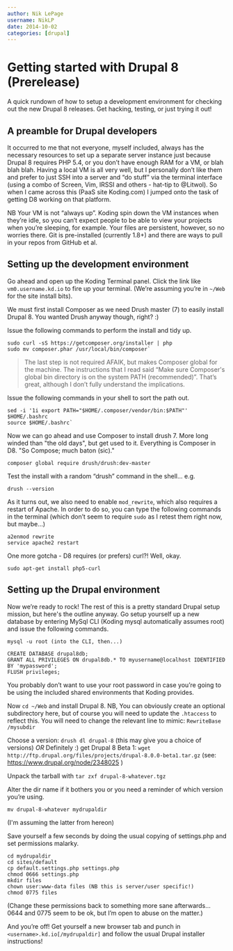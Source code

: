 ```yaml
---
author: Nik LePage
username: NikLP
date: 2014-10-02
categories: [drupal]
---
```


# Getting started with Drupal 8 (Prerelease)

A quick rundown of how to setup a development environment for checking out the new Drupal 8 releases. Get hacking, testing, or just trying it out!

## A preamble for Drupal developers

It occurred to me that not everyone, myself included, always has the necessary resources to set up a separate server instance just because Drupal 8 requires PHP 5.4, or you don’t have enough RAM for a VM, or blah blah blah. Having a local VM is all very well, but I personally don’t like them and prefer to just SSH into a server and “do stuff” via the terminal interface (using a combo of Screen, Vim, IRSSI and others - hat-tip to @Litwol). So when I came across this (PaaS site Koding.com) I jumped onto the task of getting D8 working on that platform. 

NB Your VM is not “always up”. Koding spin down the VM instances when they’re idle, so you can’t expect people to be able to view your projects when you’re sleeping, for example. Your files are persistent, however, so no worries there. Git is pre-installed (currently 1.8+) and there are ways to pull in your repos from GitHub et al.


## Setting up the development environment

Go ahead and open up the Koding Terminal panel. Click the link like `vm0.username.kd.io` to fire up your terminal. (We’re assuming you’re in `~/Web` for the site install bits).

We must first install Composer as we need Drush master (7) to easily install Drupal 8. You wanted Drush anyway though, right? :)

Issue the following commands to perform the install and tidy up. 

    sudo curl -sS https://getcomposer.org/installer | php
    sudo mv composer.phar /usr/local/bin/composer`

>The last step is not required AFAIK, but makes Composer global for the machine. The instructions that I read said “Make sure Composer's global bin directory is on the system PATH (recommended)”. That’s great, although I don’t fully understand the implications. 

Issue the following commands in your shell to sort the path out.

    sed -i '1i export PATH="$HOME/.composer/vendor/bin:$PATH"' $HOME/.bashrc
    source $HOME/.bashrc`

Now we can go ahead and use Composer to install drush 7. More long winded than "the old days", but get used to it. Everything is Composer in D8. "So Compose; much baton (sic)."

    composer global require drush/drush:dev-master

Test the install with a random “drush” command in the shell... e.g.

    drush --version

As it turns out, we also need to enable `mod_rewrite`, which also requires a restart of Apache. In order to do so, you can type the following commands in the terminal (which don’t seem to require `sudo` as I retest them right now, but maybe…)

    a2enmod rewrite
    service apache2 restart

One more gotcha - D8 requires (or prefers) curl?! Well, okay.

    sudo apt-get install php5-curl

## Setting up the Drupal environment

Now we’re ready to rock! The rest of this is a pretty standard Drupal setup mission, but here's the outline anyway. Go setup yourself up a new database by entering MySql CLI (Koding mysql automatically assumes root) and issue the following commands.

    mysql -u root (into the CLI, then...)

    CREATE DATABASE drupal8db;
    GRANT ALL PRIVILEGES ON drupal8db.* TO myusername@localhost IDENTIFIED BY 'mypassword';
    FLUSH privileges;

You probably don’t want to use your root password in case you’re going to be using the included shared environments that Koding provides.

Now `cd ~/Web` and install Drupal 8. NB, You can obviously create an optional subdirectory here, but of course you will need to update the `.htaccess` to reflect this. You will need to change the relevant line to mimic: `RewriteBase /mysubdir`

Choose a version: `drush dl drupal-8` (this may give you a choice of versions)
*OR* Definitely :) get Drupal 8 Beta 1: `wget http://ftp.drupal.org/files/projects/drupal-8.0.0-beta1.tar.gz` (see: https://www.drupal.org/node/2348025 )

Unpack the tarball with `tar zxf drupal-8-whatever.tgz`

Alter the dir name if it bothers you or you need a reminder of which version you’re using.

    mv drupal-8-whatever mydrupaldir
    
(I'm assuming the latter from hereon)

Save yourself a few seconds by doing the usual copying of settings.php and set permissions malarky. 

    cd mydrupaldir
    cd sites/default
    cp default.settings.php settings.php
    chmod 0666 settings.php
    mkdir files
    chown user:www-data files (NB this is server/user specific!)
    chmod 0775 files

(Change these permissions back to something more sane afterwards… 0644 and 0775 seem to be ok, but I’m open to abuse on the matter.)

And you’re off! Get yourself a new browser tab and punch in `<username>.kd.io[/mydrupaldir]` and follow the usual Drupal installer instructions!
